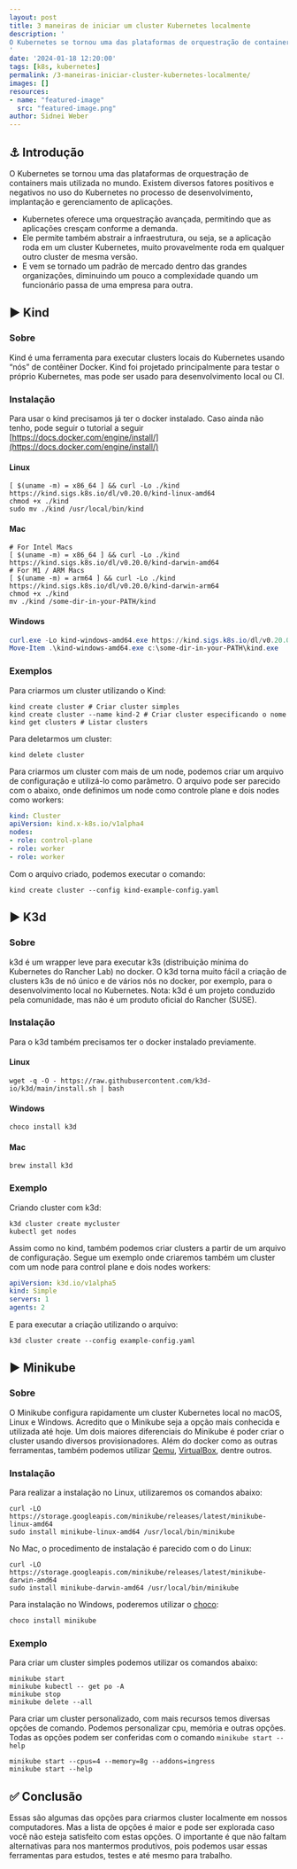 ```yaml
---
layout: post
title: 3 maneiras de iniciar um cluster Kubernetes localmente
description: '
O Kubernetes se tornou uma das plataformas de orquestração de containers mais utilizada. Existem diversos fatores positivos e negativos no uso do Kubernetes no processo de desenvolvimento, implantação e gerenciamento de aplicações. Kubernetes oferece uma orquestração avançada, permitindo que as aplicações cresçam conforme a demanda. Ele permite também abstrair a infraestrutura, ou seja, se a aplicação roda em um cluster Kubernetes, muito provavelmente roda em qualquer outro cluster de mesma versão. E vem se tornado um padrão dentro das grandes organizações, diminuindo um pouco a complexidade quando um funcionário passa de uma empresa para outra.
'
date: '2024-01-18 12:20:00'
tags: [k8s, kubernetes]
permalink: /3-maneiras-iniciar-cluster-kubernetes-localmente/
images: []
resources:
- name: "featured-image"
  src: "featured-image.png"
author: Sidnei Weber
---
```

<!--more-->

## :anchor: Introdução

O Kubernetes se tornou uma das plataformas de orquestração de containers mais utilizada no mundo. Existem diversos fatores positivos e negativos no uso do Kubernetes no processo de desenvolvimento, implantação e gerenciamento de aplicações.
* Kubernetes oferece uma orquestração avançada, permitindo que as aplicações cresçam conforme a demanda.
* Ele permite também abstrair a infraestrutura, ou seja, se a aplicação roda em um cluster Kubernetes, muito provavelmente roda em qualquer outro cluster de mesma versão.
* E vem se tornado um padrão de mercado dentro das grandes organizações, diminuindo um pouco a complexidade quando um funcionário passa de uma empresa para outra.

## :arrow_forward: Kind

### Sobre
Kind é uma ferramenta para executar clusters locais do Kubernetes usando “nós” de contêiner Docker. Kind foi projetado principalmente para testar o próprio Kubernetes, mas pode ser usado para desenvolvimento local ou CI.

### Instalação
Para usar o kind precisamos já ter o docker instalado. Caso ainda não tenho, pode seguir o tutorial a seguir [https://docs.docker.com/engine/install/](https://docs.docker.com/engine/install/)

#### Linux
```shell
[ $(uname -m) = x86_64 ] && curl -Lo ./kind https://kind.sigs.k8s.io/dl/v0.20.0/kind-linux-amd64
chmod +x ./kind
sudo mv ./kind /usr/local/bin/kind
```

#### Mac
```shell
# For Intel Macs
[ $(uname -m) = x86_64 ] && curl -Lo ./kind https://kind.sigs.k8s.io/dl/v0.20.0/kind-darwin-amd64
# For M1 / ARM Macs
[ $(uname -m) = arm64 ] && curl -Lo ./kind https://kind.sigs.k8s.io/dl/v0.20.0/kind-darwin-arm64
chmod +x ./kind
mv ./kind /some-dir-in-your-PATH/kind
```

#### Windows
```powershell
curl.exe -Lo kind-windows-amd64.exe https://kind.sigs.k8s.io/dl/v0.20.0/kind-windows-amd64
Move-Item .\kind-windows-amd64.exe c:\some-dir-in-your-PATH\kind.exe
```

### Exemplos
Para criarmos um cluster utilizando o Kind:
```shell
kind create cluster # Criar cluster simples
kind create cluster --name kind-2 # Criar cluster especificando o nome
kind get clusters # Listar clusters
```

Para deletarmos um cluster:

```shell
kind delete cluster
```

Para criarmos um cluster com mais de um node, podemos criar um arquivo de configuração e utilizá-lo como parâmetro. O arquivo pode ser parecido com o abaixo, onde definimos um node como controle plane e dois nodes como workers:

```yaml
kind: Cluster
apiVersion: kind.x-k8s.io/v1alpha4
nodes:
- role: control-plane
- role: worker
- role: worker
```
Com o arquivo criado, podemos executar o comando:
```shell
kind create cluster --config kind-example-config.yaml
```

## :arrow_forward: K3d

### Sobre

k3d é um wrapper leve para executar k3s (distribuição mínima do Kubernetes do Rancher Lab) no docker. O k3d torna muito fácil a criação de clusters k3s de nó único e de vários nós no docker, por exemplo, para o desenvolvimento local no Kubernetes.
Nota: k3d é um projeto conduzido pela comunidade, mas não é um produto oficial do Rancher (SUSE).

### Instalação

Para o k3d também precisamos ter o docker instalado previamente.

#### Linux
```shell
wget -q -O - https://raw.githubusercontent.com/k3d-io/k3d/main/install.sh | bash
```

#### Windows
```powershell
choco install k3d
```

#### Mac
```shell
brew install k3d
```

### Exemplo

Criando cluster com k3d:
```shell
k3d cluster create mycluster
kubectl get nodes
```

Assim como no kind, também podemos criar clusters a partir de um arquivo de configuração. Segue um exemplo onde criaremos também um cluster com um node para control plane e dois nodes workers:

```yaml
apiVersion: k3d.io/v1alpha5
kind: Simple
servers: 1
agents: 2
```
E para executar a criação utilizando o arquivo:

```shell
k3d cluster create --config example-config.yaml
```

## :arrow_forward: Minikube

### Sobre

O Minikube configura rapidamente um cluster Kubernetes local no macOS, Linux e Windows.
Acredito que o Minikube seja a opção mais conhecida e utilizada até hoje. Um dois maiores diferenciais do Minikube é poder criar o cluster usando diversos provisionadores. Além do docker como as outras ferramentas, também podemos utilizar [Qemu](https://www.qemu.org), [VirtualBox](https://www.virtualbox.org), dentre outros.

### Instalação

Para realizar a instalação no Linux, utilizaremos os comandos abaixo:
```shell
curl -LO https://storage.googleapis.com/minikube/releases/latest/minikube-linux-amd64
sudo install minikube-linux-amd64 /usr/local/bin/minikube
```

No Mac, o procedimento de instalação é parecido com o do Linux:
```shell
curl -LO https://storage.googleapis.com/minikube/releases/latest/minikube-darwin-amd64
sudo install minikube-darwin-amd64 /usr/local/bin/minikube
```

Para instalação no Windows, poderemos utilizar o [choco](https://sidneiweber.com.br/instalando-e-gerenciando-programas-no-windows-com-chocolatey/):
```powershell
choco install minikube
```

### Exemplo

Para criar um cluster simples podemos utilizar os comandos abaixo:
```shell
minikube start
minikube kubectl -- get po -A
minikube stop
minikube delete --all
```

Para criar um cluster personalizado, com mais recursos temos diversas opções de comando. Podemos personalizar cpu, memória e outras opções. Todas as opções podem ser conferidas com o comando `minikube start --help`
```
minikube start --cpus=4 --memory=8g --addons=ingress
minikube start --help
```

## :white_check_mark: Conclusão

Essas são algumas das opções para criarmos cluster localmente em nossos computadores. Mas a lista de opções é maior e pode ser explorada caso você não esteja satisfeito com estas opções. O importante é que não faltam alternativas para nos mantermos produtivos, pois podemos usar essas ferramentas para estudos, testes e até mesmo para trabalho.